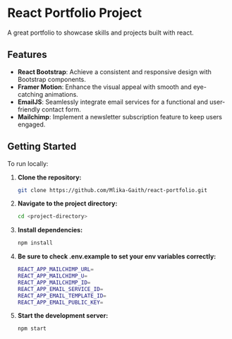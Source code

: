 # React Portfolio Project

A great portfolio to showcase skills and projects built with react.

## Features

- **React Bootstrap**: Achieve a consistent and responsive design with Bootstrap components.
- **Framer Motion**: Enhance the visual appeal with smooth and eye-catching animations.
- **EmailJS**: Seamlessly integrate email services for a functional and user-friendly contact form.
- **Mailchimp**: Implement a newsletter subscription feature to keep users engaged.

## Getting Started

To run locally:

1. **Clone the repository:**
   ```bash
   git clone https://github.com/Mlika-Gaith/react-portfolio.git
   ```
2. **Navigate to the project directory:**
   ```bash
   cd <project-directory>
   ```
3. **Install dependencies:**
   ```bash
   npm install
   ```
4. **Be sure to check .env.example to set your env variables correctly:**
   ```bash
   REACT_APP_MAILCHIMP_URL=
   REACT_APP_MAILCHIMP_U=
   REACT_APP_MAILCHIMP_ID=
   REACT_APP_EMAIL_SERVICE_ID=
   REACT_APP_EMAIL_TEMPLATE_ID=
   REACT_APP_EMAIL_PUBLIC_KEY=
   ```
5. **Start the development server:**
   ```bash
   npm start
   ```
